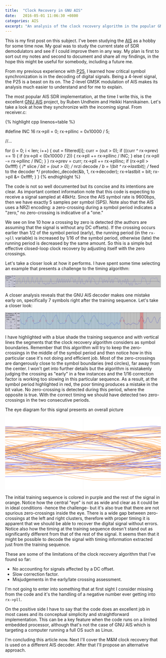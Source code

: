```yaml
---
title:  "Clock Recovery in GNU AIS"
date:   2016-05-01 11:06:30 +0800
categories: AIS
excerpt: "An analysis of the clock recovery algorithm in the popular GNU AIS software."
---
```


This is my first post on this subject. I've been studying the [AIS][AIS] as a hobby for some time now. My goal was to study the current state of SDR demodulators and see if I could improve them in any way. My plan is first to sort out my notes and second to document and share all my findings, in the hope this might be useful for somebody, including a future me.

From my previous experience with [P25][P25], I learned how critical symbol synchronization is in the decoding of digital signals. Being a 4-level signal, the P25 is a beast on its on. The 2-level GMSK modulation of AIS makes its analysis much easier to understand and for me to explain.

The most popular AIS SDR implementation, at the time I write this, is the excellent [GNU AIS][GNU_AIS] project, by Ruben Undheim and Heikki Hannikainen. Let's take a look at how they synchronize with the incoming signal. From receiver.c:

{% highlight cpp linenos=table %}

#define INC 16
rx->pll = 0;
rx->pllinc = 0x10000 / 5;

//...

for (i = 0; i < len; i++) {
    out = filtered[i];
    curr = (out > 0);
    if ((curr ^ rx->prev) == 1) {
        if (rx->pll < (0x10000 / 2)) {
            rx->pll += rx->pllinc / INC;
        } else {
            rx->pll -= rx->pllinc / INC;
        }
    }
    rx->prev = curr;
    rx->pll += rx->pllinc;
    if (rx->pll > 0xffff) {
        /* slice */
        bit = (out > 0);
        /* nrzi decode */
        b = !(bit ^ rx->lastbit);
        /* feed to the decoder */
        protodec_decode(&b, 1, rx->decoder);
        rx->lastbit = bit;
        rx->pll &= 0xffff;
    }
}
{% endhighlight %}

The code is not so well documented but its concise and its intentions are clear. As important context information note that this code is expecting to receive a signal sampled at 48kHz. Since the AIS symbol rate is 9600bps, then we have exactly 5 samples per symbol (SPS). Note also that the AIS uses a NRZI encoding: a zero-crossing during a symbol period indicates a "zero," no zero-crossing is indicative of a "one."

We see on line 10 how a crossing by zero is detected (the authors are assuming that the signal is without any DC offsets). If the crossing occurs earlier than 1/2 of the symbol period (early), the running period (in the `rx->pll` variable) is increased by 1/16 of the symbol period, otherwise (late) the running period is decreased by the same amount. So this is a simple but effective closed-loop clock recovery by adjusting itself with the zero crossings.

Let's take a closer look at how it performs. I have spent some time selecting an example that presents a challenge to the timing algorithm:


[![Signal][img1]][img1]

A closer analysis reveals that the GNU AIS decoder makes one mistake early on, specifically 7 symbols right after the training sequence. Let's take a closer look:

[![Annotated signal][img2]][img2]

I have highlighted with a blue shade the training sequence and with vertical lines the segments that the clock recovery algorithm considers as symbol boundaries. Remember that this algorithm will try to keep the zero-crossings in the middle of the symbol period and then notice how in this particular case it's not doing and efficient job. Most of the zero-crossings are dangerously close to the symbol boundaries (red circles), far away from the center. I won't get into further details but the algorithm is mistakenly judging the crossing as "early" in a few instances and the 1/16 correction factor is working too slowing in this particular sequence. As a result, at the symbol period highlighted in red, the poor timing produces a mistake in the bit value. No zero-crossing is detected during this period, where the opposite is true. With the correct timing we should have detected two zero-crossings in the two consecutive periods.

The eye diagram for this signal presents an overall picture

[![Eye diagram][img3]][img3]

The initial training sequence is colored in purple and the rest of the signal in orange. Notice how the central "eye" is not as wide and clear as it could be in ideal conditions -hence the challenge- but it's also true that there are not spurious zero-crossings inside the eye. There is a wide gap between zero-crossings at the left and right clusters, therefore with proper timing it is apparent that we should be able to recover the digital signal without errors. Notice also how the timing at the training sequence doesn't stand out as significantly different from that of the rest of the signal. It seems then that it might be possible to decode the signal with timing information extracted just from the training sequence.

These are some of the limitations of the clock recovery algorithm that I've found so far:

* No accounting for signals affected by a DC offset.
* Slow correction factor.
* Misjudgements in the early/late crossing assessment.

I'm not going to enter into something that at first sight I consider missing from the code and it's the handling of a negative number ever getting into `rx->pll`.

On the positive side I have to say that the code does an excellent job in most cases and its conceptual simplicity and straightforward implementation. This can be a key feature when the code runs on a limited embedded processor, although that's not the case of GNU AIS which is targeting a computer running a full OS such as Linux.

I'm concluding this article now. Next I'll cover the M&amp;M clock recovery that is used on a different AIS decoder. After that I'll propose an alternative approach.

[img1]:    /images/AIS/signal_timing.png
[img2]:    /images/AIS/signal_timing_zoom.png
[img3]:    /images/AIS/eye_diagram.png
[AIS]:     https://en.wikipedia.org/wiki/Automatic_Identification_System
[GNU_AIS]: http://gnuais.sourceforge.net/
[P25]: https://en.wikipedia.org/wiki/Project_25
